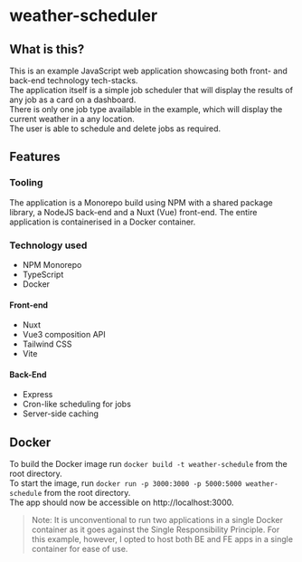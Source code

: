 # weather-scheduler

## What is this?
This is an example JavaScript web application showcasing both front- and back-end technology tech-stacks.<br />
The application itself is a simple job scheduler that will display the results of any job as a card on a dashboard.<br />
There is only one job type available in the example, which will display the current weather in a any location.<br />
The user is able to schedule and delete jobs as required.

## Features
### Tooling
The application is a Monorepo build using NPM with a shared package library, a NodeJS back-end and a Nuxt (Vue) front-end. The entire application is containerised in a Docker container.
### Technology used
- NPM Monorepo
- TypeScript
- Docker
#### Front-end
 - Nuxt
 - Vue3 composition API
 - Tailwind CSS
 - Vite
#### Back-End
 - Express
 - Cron-like scheduling for jobs
 - Server-side caching

## Docker
To build the Docker image run `docker build -t weather-schedule` from the root directory.<br/>
To start the image, run `docker run -p 3000:3000 -p 5000:5000 weather-schedule` from the root directory.<br/>
The app should now be accessible on http://localhost:3000.

> Note:
> It is unconventional to run two applications in a single Docker container as it goes against the Single Responsibility Principle. For this example, however, I opted to host both BE and FE apps in a single container for ease of use.